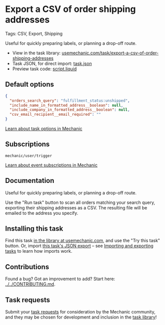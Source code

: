 # Export a CSV of order shipping addresses

Tags: CSV, Export, Shipping

Useful for quickly preparing labels, or planning a drop-off route.

* View in the task library: [usemechanic.com/task/export-a-csv-of-order-shipping-addresses](https://usemechanic.com/task/export-a-csv-of-order-shipping-addresses)
* Task JSON, for direct import: [task.json](../../tasks/export-a-csv-of-order-shipping-addresses.json)
* Preview task code: [script.liquid](./script.liquid)

## Default options

```json
{
  "orders_search_query": "fulfillment_status:unshipped",
  "include_name_in_formatted_address__boolean": null,
  "include_company_in_formatted_address__boolean": null,
  "csv_email_recipient__email_required": ""
}
```

[Learn about task options in Mechanic](https://docs.usemechanic.com/article/471-task-options)

## Subscriptions

```liquid
mechanic/user/trigger
```

[Learn about event subscriptions in Mechanic](https://docs.usemechanic.com/article/408-subscriptions)

## Documentation

Useful for quickly preparing labels, or planning a drop-off route.

Use the "Run task" button to scan all orders matching your search query, exporting their shipping addresses as a CSV. The resulting file will be emailed to the address you specify.

## Installing this task

Find this task [in the library at usemechanic.com](https://usemechanic.com/task/export-a-csv-of-order-shipping-addresses), and use the "Try this task" button. Or, import [this task's JSON export](../../tasks/export-a-csv-of-order-shipping-addresses.json) – see [Importing and exporting tasks](https://docs.usemechanic.com/article/505-importing-and-exporting-tasks) to learn how imports work.

## Contributions

Found a bug? Got an improvement to add? Start here: [../../CONTRIBUTING.md](../../CONTRIBUTING.md).

## Task requests

Submit your [task requests](https://mechanic.canny.io/task-requests) for consideration by the Mechanic community, and they may be chosen for development and inclusion in the [task library](https://tasks.mechanic.dev/)!
